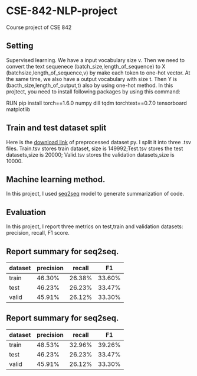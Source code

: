 # CSE-842-NLP-project
Course project of CSE 842
## Setting
Supervised learning. We have a input vocabulary size v. Then we need to convert the text sequenece (batch_size,length_of_sequence) to X (batchsize,length_of_sequence,v) by make each token to one-hot vector. At the same time, we also have a output vocabulary with size t. Then Y is (bacth_size,length_of_output,t) also by using one-hot method.
In this projtect, you need to install following packages by using this command:
<html>
      <head>RUN pip install torch==1.6.0 numpy dill tqdm torchtext==0.7.0 tensorboard matplotlib</head>
    </html>

## Train and test dataset split
Here is the [download link](https://drive.google.com/file/d/1lOB2uars2WwuNKoZhCOGYKGeWNP0_w2w/view?usp=sharing) of preprocessed dataset py. I split it into three .tsv files. Train.tsv stores train dataset, size is 149992;Test.tsv stores the test datasets,size is 20000; Valid.tsv stores the validation datasets,size is 10000.

## Machine learning method.
In this project, I used [seq2seq](https://www.mdpi.com/2076-3417/9/8/1665/pdf) model to generate summarization of code.

## Evaluation
In this project, I report three metrics on test,train and validation datasets: precision, recall, F1 score.
## Report summary for seq2seq. 
| dataset     | precision | recall     | F1 |
| ----------- | ----------- | ----------- | ----------- |
| train      |    46.30%    |     26.38%   |   33.60%     |
| test   |     46.23%    |  26.23%   |   33.47% |
| valid   |   45.91%      |   26.12%  |  33.30%  |


## Report summary for seq2seq. 
| dataset     | precision | recall     | F1 |
| ----------- | ----------- | ----------- | ----------- |
| train      |    48.53%    |     32.96%   |   39.26%     |
| test   |     46.23%    |  26.23%   |   33.47% |
| valid   |   45.91%      |   26.12%  |  33.30%  |
